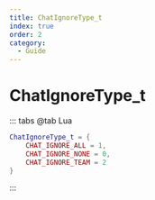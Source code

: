 ```yaml
---
title: ChatIgnoreType_t
index: true
order: 2
category:
  - Guide
---
```


# ChatIgnoreType_t
::: tabs
@tab Lua
```lua
ChatIgnoreType_t = {
    CHAT_IGNORE_ALL = 1,
    CHAT_IGNORE_NONE = 0,
    CHAT_IGNORE_TEAM = 2
}
```
:::